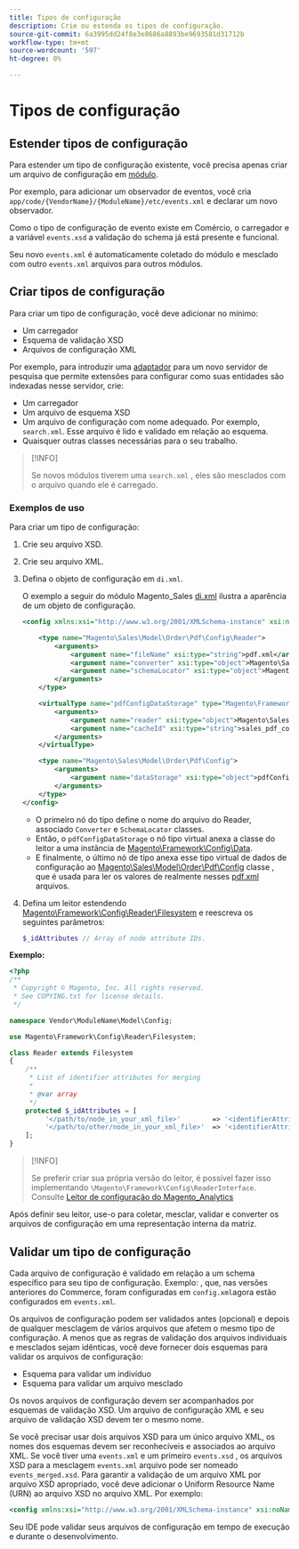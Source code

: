 ```yaml
---
title: Tipos de configuração
description: Crie ou estenda os tipos de configuração.
source-git-commit: 6a3995dd24f8e3e8686a8893be9693581d31712b
workflow-type: tm+mt
source-wordcount: '597'
ht-degree: 0%

---
```



# Tipos de configuração

## Estender tipos de configuração

Para estender um tipo de configuração existente, você precisa apenas criar um arquivo de configuração em [módulo](https://glossary.magento.com/module).

Por exemplo, para adicionar um observador de eventos, você cria `app/code/{VendorName}/{ModuleName}/etc/events.xml` e declarar um novo observador.

Como o tipo de configuração de evento existe em Comércio, o carregador e a variável `events.xsd` a validação do schema já está presente e funcional.

Seu novo `events.xml` é automaticamente coletado do módulo e mesclado com outro `events.xml` arquivos para outros módulos.

## Criar tipos de configuração

Para criar um tipo de configuração, você deve adicionar no mínimo:

- Um carregador
- Esquema de validação XSD
- Arquivos de configuração XML

Por exemplo, para introduzir uma [adaptador](https://glossary.magento.com/adapter) para um novo servidor de pesquisa que permite extensões para configurar como suas entidades são indexadas nesse servidor, crie:

- Um carregador
- Um arquivo de esquema XSD
- Um arquivo de configuração com nome adequado. Por exemplo, `search.xml`. Esse arquivo é lido e validado em relação ao esquema.
- Quaisquer outras classes necessárias para o seu trabalho.

>[!INFO]
>
>Se novos módulos tiverem uma `search.xml` , eles são mesclados com o arquivo quando ele é carregado.

### Exemplos de uso

Para criar um tipo de configuração:

1. Crie seu arquivo XSD.
1. Crie seu arquivo XML.
1. Defina o objeto de configuração em `di.xml`.

   O exemplo a seguir do módulo Magento_Sales [di.xml](https://github.com/magento/magento2/blob/2.4/app/code/Magento/Sales/etc/di.xml) ilustra a aparência de um objeto de configuração.

   ```xml
   <config xmlns:xsi="http://www.w3.org/2001/XMLSchema-instance" xsi:noNamespaceSchemaLocation="urn:magento:framework:ObjectManager/etc/config.xsd">
   
       <type name="Magento\Sales\Model\Order\Pdf\Config\Reader">
           <arguments>
               <argument name="fileName" xsi:type="string">pdf.xml</argument>
               <argument name="converter" xsi:type="object">Magento\Sales\Model\Order\Pdf\Config\Converter</argument>
               <argument name="schemaLocator" xsi:type="object">Magento\Sales\Model\Order\Pdf\Config\SchemaLocator</argument>
           </arguments>
       </type>
   
       <virtualType name="pdfConfigDataStorage" type="Magento\Framework\Config\Data">
           <arguments>
               <argument name="reader" xsi:type="object">Magento\Sales\Model\Order\Pdf\Config\Reader</argument>
               <argument name="cacheId" xsi:type="string">sales_pdf_config</argument>
           </arguments>
       </virtualType>
   
       <type name="Magento\Sales\Model\Order\Pdf\Config">
           <arguments>
               <argument name="dataStorage" xsi:type="object">pdfConfigDataStorage</argument>
           </arguments>
       </type>
   </config>
   ```

   - O primeiro nó do tipo define o nome do arquivo do Reader, associado `Converter` e `SchemaLocator` classes.
   - Então, o `pdfConfigDataStorage` o nó tipo virtual anexa a classe do leitor a uma instância de [Magento\Framework\Config\Data](https://github.com/magento/magento2/blob/2.4/lib/internal/Magento/Framework/Config/Data.php).
   - E finalmente, o último nó de tipo anexa esse tipo virtual de dados de configuração ao [Magento\Sales\Model\Order\Pdf\Config](https://github.com/magento/magento2/blob/2.4/app/code/Magento/Sales/Model/Order/Pdf/Config.php) classe , que é usada para ler os valores de realmente nesses [pdf.xml](https://github.com/magento/magento2/blob/2.4/app/code/Magento/Sales/etc/pdf.xml) arquivos.

1. Defina um leitor estendendo [Magento\Framework\Config\Reader\Filesystem](https://github.com/magento/magento2/blob/2.4/lib/internal/Magento/Framework/Config/Reader/Filesystem.php) e reescreva os seguintes parâmetros:

   ```php
   $_idAttributes // Array of node attribute IDs.
   ```

**Exemplo:**

```php
<?php
/**
 * Copyright © Magento, Inc. All rights reserved.
 * See COPYING.txt for license details.
 */

namespace Vendor\ModuleName\Model\Config;

use Magento\Framework\Config\Reader\Filesystem;

class Reader extends Filesystem
{
    /**
     * List of identifier attributes for merging
     *
     * @var array
     */
    protected $_idAttributes = [
         '</path/to/node_in_your_xml_file>'        => '<identifierAttributeName>',
         '</path/to/other/node_in_your_xml_file>'  => '<identifierAttributeName>',
    ];
}
```

>[!INFO]
>
>Se preferir criar sua própria versão do leitor, é possível fazer isso implementando `\Magento\Framework\Config\ReaderInterface`. Consulte [Leitor de configuração do Magento_Analytics](https://github.com/magento/magento2/blob/2.4/app/code/Magento/Analytics/ReportXml/Config/Reader.php)

Após definir seu leitor, use-o para coletar, mesclar, validar e converter os arquivos de configuração em uma representação interna da matriz.

## Validar um tipo de configuração

Cada arquivo de configuração é validado em relação a um schema específico para seu tipo de configuração. Exemplo: , que, nas versões anteriores do Commerce, foram configuradas em `config.xml`agora estão configurados em `events.xml`.

Os arquivos de configuração podem ser validados antes (opcional) e depois de qualquer mesclagem de vários arquivos que afetem o mesmo tipo de configuração. A menos que as regras de validação dos arquivos individuais e mesclados sejam idênticas, você deve fornecer dois esquemas para validar os arquivos de configuração:

- Esquema para validar um indivíduo
- Esquema para validar um arquivo mesclado

Os novos arquivos de configuração devem ser acompanhados por esquemas de validação XSD. Um arquivo de configuração XML e seu arquivo de validação XSD devem ter o mesmo nome.

Se você precisar usar dois arquivos XSD para um único arquivo XML, os nomes dos esquemas devem ser reconhecíveis e associados ao arquivo XML.
Se você tiver uma `events.xml` e um primeiro `events.xsd` , os arquivos XSD para a mesclagem `events.xml` arquivo pode ser nomeado `events_merged.xsd`.
Para garantir a validação de um arquivo XML por arquivo XSD apropriado, você deve adicionar o Uniform Resource Name (URN) ao arquivo XSD no arquivo XML. Por exemplo:

```xml
<config xmlns:xsi="http://www.w3.org/2001/XMLSchema-instance" xsi:noNamespaceSchemaLocation="urn:magento:framework:ObjectManager:etc/config.xsd">
```

Seu IDE pode validar seus arquivos de configuração em tempo de execução e durante o desenvolvimento.
